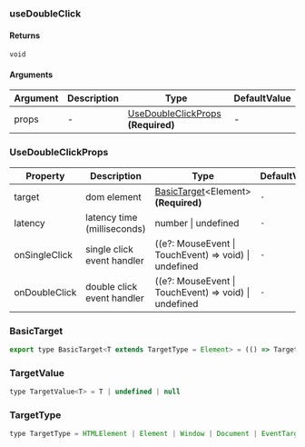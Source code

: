 ### useDoubleClick

#### Returns

`void`

#### Arguments

| Argument | Description | Type                                                       | DefaultValue |
| -------- | ----------- | ---------------------------------------------------------- | ------------ |
| props    | -           | [UseDoubleClickProps](#UseDoubleClickProps) **(Required)** | -            |

### UseDoubleClickProps

| Property      | Description                 | Type                                                      | DefaultValue |
| ------------- | --------------------------- | --------------------------------------------------------- | ------------ |
| target        | dom element                 | [BasicTarget](#BasicTarget)&lt;Element&gt; **(Required)** | `-`          |
| latency       | latency time (milliseconds) | number \| undefined                                       | `-`          |
| onSingleClick | single click event handler  | ((e?: MouseEvent \| TouchEvent) => void) \| undefined     | `-`          |
| onDoubleClick | double click event handler  | ((e?: MouseEvent \| TouchEvent) => void) \| undefined     | `-`          |

### BasicTarget

```js
export type BasicTarget<T extends TargetType = Element> = (() => TargetValue<T>) | TargetValue<T> | MutableRefObject<TargetValue<T>>
```

### TargetValue

```js
type TargetValue<T> = T | undefined | null
```

### TargetType

```js
type TargetType = HTMLElement | Element | Window | Document | EventTarget
```
